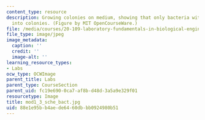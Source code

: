 ```yaml
---
content_type: resource
description: Growing colonies on medium, showing that only bacteria with plasmid grow
  into colonies. (Figure by MIT OpenCourseWare.)
file: /media/courses/20-109-laboratory-fundamentals-in-biological-engineering-fall-2007/88e1e95bb4aede6460dbbb0924980b51_mod1_3_sche_bact.jpg
file_type: image/jpeg
image_metadata:
  caption: ''
  credit: ''
  image-alt: ''
learning_resource_types:
- Labs
ocw_type: OCWImage
parent_title: Labs
parent_type: CourseSection
parent_uid: fc19e690-0ca7-af8b-d48d-3a5a9e329f01
resourcetype: Image
title: mod1_3_sche_bact.jpg
uid: 88e1e95b-b4ae-de64-60db-bb0924980b51
---
```

